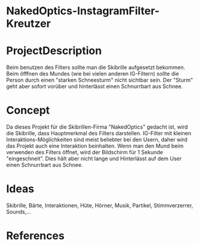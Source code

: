 # NakedOptics-InstagramFilter-Kreutzer


# ProjectDescription
Beim benutzen des Filters sollte man die Skibrille aufgesetzt bekommen.
Beim öfffnen des Mundes (wie bei vielen anderen IG-Filtern)
sollte die Person durch einen "starken Schneesturm" nicht sichtbar sein.
Der "Sturm" geht aber sofort vorüber und hinterlässt einen Schnurrbart aus Schnee.


# Concept
Da dieses Projekt für die Skibrillen-Firma "NakedOptics" gedacht ist, 
wird die Skibrille, dass Hauptmerkmal des Filters darstellen.
IG-Filter mit kleinen Interaktions-Möglichkeiten sind meist beliebter bei den Usern,
daher wird das Projekt auch eine Interaktion beinhalten.
Wenn man den Mund beim verwenden des Filters öffnet, wird der Bildschirm für 1 Sekunde "eingeschneit".
Dies hält aber nicht lange und Hinterlässt auf dem User einen Schnurrbart aus Schnee.

# Ideas
Skibrille, Bärte, Interaktionen, Hüte, Hörner, Musik, Partikel,
Stimmverzerrer, Sounds,...


# References